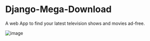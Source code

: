 # Django-Mega-Download
A web App to find your latest television shows and movies ad-free.


![image](https://user-images.githubusercontent.com/18024758/44583723-2a4e4000-a7c4-11e8-8ae1-3ee2dc7074eb.png)
